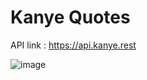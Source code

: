 # Kanye Quotes

API link : https://api.kanye.rest

![image](https://user-images.githubusercontent.com/17800800/211558485-da79f19d-5490-49f3-aa34-23babe9daa7e.png)
